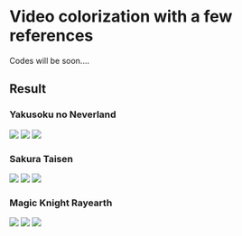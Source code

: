 # Video colorization with a few references

Codes will be soon....

## Result

### Yakusoku no Neverland
![](https://github.com/SerialLain3170/Colorization/blob/master/video/data/never_color1.gif)
![](https://github.com/SerialLain3170/Colorization/blob/master/video/data/never_color2.gif)
![](https://github.com/SerialLain3170/Colorization/blob/master/video/data/never_color3.gif)

### Sakura Taisen
![](https://github.com/SerialLain3170/Colorization/blob/master/video/data/sakura1_color1.gif)
![](https://github.com/SerialLain3170/Colorization/blob/master/video/data/sakura1_color2.gif)
![](https://github.com/SerialLain3170/Colorization/blob/master/video/data/sakura1_color3.gif)


### Magic Knight Rayearth
![](https://github.com/SerialLain3170/Colorization/blob/master/video/data/rayearth1_color1.gif)
![](https://github.com/SerialLain3170/Colorization/blob/master/video/data/rayearth1_color2.gif)
![](https://github.com/SerialLain3170/Colorization/blob/master/video/data/rayearth1_color3.gif)
